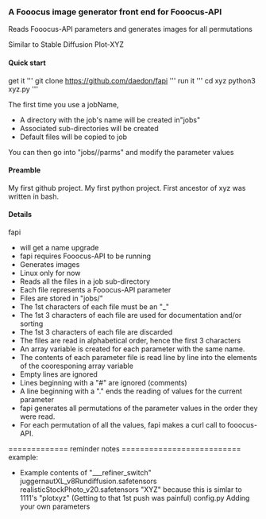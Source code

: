 ### A Fooocus image generator front end for Fooocus-API
Reads Fooocus-API parameters and generates images for all permutations

Similar to Stable Diffusion Plot-XYZ

#### Quick start
get it 
 '''
 git clone https://github.com/daedon/fapi
 '''
run it
 '''
 cd xyz
 python3 xyz.py <jobName>
 '''

The first time you use a jobName, 
* A directory with the job's name will be created in"jobs"
* Associated sub-directories will be created
* Default files will be copied to job

You can then go into "jobs/<jobName>/parms" and modify the parameter values
#### Preamble
My first github project.
My first python project.
First ancestor of xyz was written in bash.

#### Details
fapi 
* will get a name upgrade
* fapi requires Fooocus-API to be running
* Generates images 
* Linux only for now
* Reads all the files in a job sub-directory
* Each file represents a Fooocus-API parameter
* Files are stored in "jobs/<jobName>"
* The 1st characters of each file must be an "_"
* The 1st 3 characters of each file are used for documentation and/or sorting
* The 1st 3 characters of each file are discarded
* The files are read in alphabetical order, hence the first 3 characters
* An array variable is created for each parameter with the same name.
* The contents of each parameter file is read line by line into the elements of the cooresponing array variable
* Empty lines are ignored
* Lines beginning with a "#" are ignored (comments)
* A line beginning with a "." ends the reading of values for the current parameter
* fapi generates all permutations of the parameter values in the order they were read.
* For each permutation of all the values, fapi makes a curl call to fooocus-API.



============= reminder notes ==========================
example:
* Example contents of "___refiner_switch"
juggernautXL_v8Rundiffusion.safetensors
realisticStockPhoto_v20.safetensors
"XYZ" because this is simlar to 1111's "plotxyz"
(Getting to that 1st push was painful)
config.py
Adding your own parameters
